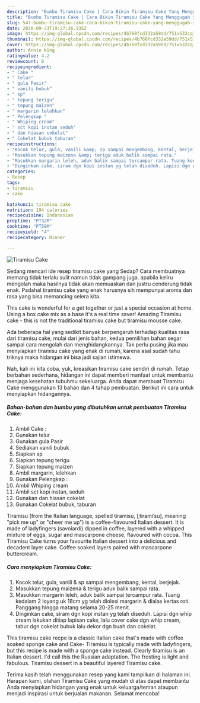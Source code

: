 ```yaml
---
description: "Bumbu Tiramisu Cake | Cara Bikin Tiramisu Cake Yang Menggugah Selera"
title: "Bumbu Tiramisu Cake | Cara Bikin Tiramisu Cake Yang Menggugah Selera"
slug: 547-bumbu-tiramisu-cake-cara-bikin-tiramisu-cake-yang-menggugah-selera
date: 2020-09-23T19:27:26.935Z
image: https://img-global.cpcdn.com/recipes/4b768fcd332a59dd/751x532cq70/tiramisu-cake-foto-resep-utama.jpg
thumbnail: https://img-global.cpcdn.com/recipes/4b768fcd332a59dd/751x532cq70/tiramisu-cake-foto-resep-utama.jpg
cover: https://img-global.cpcdn.com/recipes/4b768fcd332a59dd/751x532cq70/tiramisu-cake-foto-resep-utama.jpg
author: Annie King
ratingvalue: 4.2
reviewcount: 8
recipeingredient:
- " Cake "
- " telur"
- " gula Pasir"
- " vanili bubuk"
- " sp"
- " tepung terigu"
- " tepung maizen"
- " margarin lelehkan"
- " Pelengkap "
- " Whiping cream"
- " sct kopi instan seduh"
- " dan hiasan cokelat"
- " Cokelat bubuk taburan"
recipeinstructions:
- "Kocok telur, gula, vanili &amp; sp sampai mengembang, kental, berjejak."
- "Masukkan tepung maizena &amp; terigu aduk balik sampai rata."
- "Masukkan margarin leleh, aduk balik sampai tercampur rata. Tuang kedalam 2 loyang uk 18cm yg telah diolesi margarin &amp; dialas kertas roti. Panggang hingga matang selama 20-25 menit."
- "Dinginkan cake, siram dgn kopi instan yg telah diseduh. Lapisi dgn whip cream lakukan ditiap lapisan cake, lalu cover cake dgn whip cream, tabur dgn cokelat bubuk lalu dekor dgn buah dan cokelat."
categories:
- Resep
tags:
- tiramisu
- cake

katakunci: tiramisu cake 
nutrition: 194 calories
recipecuisine: Indonesian
preptime: "PT32M"
cooktime: "PT58M"
recipeyield: "4"
recipecategory: Dinner

---
```



![Tiramisu Cake](https://img-global.cpcdn.com/recipes/4b768fcd332a59dd/751x532cq70/tiramisu-cake-foto-resep-utama.jpg)

Sedang mencari ide resep tiramisu cake yang Sedap? Cara membuatnya memang tidak terlalu sulit namun tidak gampang juga. apabila keliru mengolah maka hasilnya tidak akan memuaskan dan justru cenderung tidak enak. Padahal tiramisu cake yang enak harusnya sih mempunyai aroma dan rasa yang bisa memancing selera kita.

This cake is wonderful for a get together or just a special occasion at home. Using a box cake mix as a base it&#39;s a real time saver! Amazing Tiramisu cake - this is not the traditional tiramisu cake but tiramisu mousse cake.

Ada beberapa hal yang sedikit banyak berpengaruh terhadap kualitas rasa dari tiramisu cake, mulai dari jenis bahan, kedua pemilihan bahan segar sampai cara mengolah dan menghidangkannya. Tak perlu pusing jika mau menyiapkan tiramisu cake yang enak di rumah, karena asal sudah tahu triknya maka hidangan ini bisa jadi sajian istimewa.


Nah, kali ini kita coba, yuk, kreasikan tiramisu cake sendiri di rumah. Tetap berbahan sederhana, hidangan ini dapat memberi manfaat untuk membantu menjaga kesehatan tubuhmu sekeluarga. Anda dapat membuat Tiramisu Cake menggunakan 13 bahan dan 4 tahap pembuatan. Berikut ini cara untuk menyiapkan hidangannya.

<!--inarticleads1-->

##### Bahan-bahan dan bumbu yang dibutuhkan untuk pembuatan Tiramisu Cake:

1. Ambil  Cake :
1. Gunakan  telur
1. Gunakan  gula Pasir
1. Sediakan  vanili bubuk
1. Siapkan  sp
1. Siapkan  tepung terigu
1. Siapkan  tepung maizen
1. Ambil  margarin, lelehkan
1. Gunakan  Pelengkap :
1. Ambil  Whiping cream
1. Ambil  sct kopi instan, seduh
1. Gunakan  dan hiasan cokelat
1. Gunakan  Cokelat bubuk, taburan


Tiramisu (from the Italian language, spelled tiramisù, [ˌtiramiˈsu], meaning &#34;pick me up&#34; or &#34;cheer me up&#34;) is a coffee-flavoured Italian dessert. It is made of ladyfingers (savoiardi) dipped in coffee, layered with a whipped mixture of eggs, sugar and mascarpone cheese, flavoured with cocoa. This Tiramisu Cake turns your favourite Italian dessert into a delicious and decadent layer cake. Coffee soaked layers paired with mascarpone buttercream. 

<!--inarticleads2-->

##### Cara menyiapkan Tiramisu Cake:

1. Kocok telur, gula, vanili &amp; sp sampai mengembang, kental, berjejak.
1. Masukkan tepung maizena &amp; terigu aduk balik sampai rata.
1. Masukkan margarin leleh, aduk balik sampai tercampur rata. Tuang kedalam 2 loyang uk 18cm yg telah diolesi margarin &amp; dialas kertas roti. Panggang hingga matang selama 20-25 menit.
1. Dinginkan cake, siram dgn kopi instan yg telah diseduh. Lapisi dgn whip cream lakukan ditiap lapisan cake, lalu cover cake dgn whip cream, tabur dgn cokelat bubuk lalu dekor dgn buah dan cokelat.


This tiramisu cake recpe is a classic Italian cake that&#39;s made with coffee soaked sponge cake and Cake- Tiramisu is typically made with ladyfingers, but this recipe is made with a sponge cake instead. Clearly tiramisu is an Italian dessert. I&#39;d call this the Russian adaptation. The frosting is light and fabulous. Tiramisu dessert in a beautiful layered Tiramisu cake. 

Terima kasih telah menggunakan resep yang kami tampilkan di halaman ini. Harapan kami, olahan Tiramisu Cake yang mudah di atas dapat membantu Anda menyiapkan hidangan yang enak untuk keluarga/teman ataupun menjadi inspirasi untuk berjualan makanan. Selamat mencoba!
